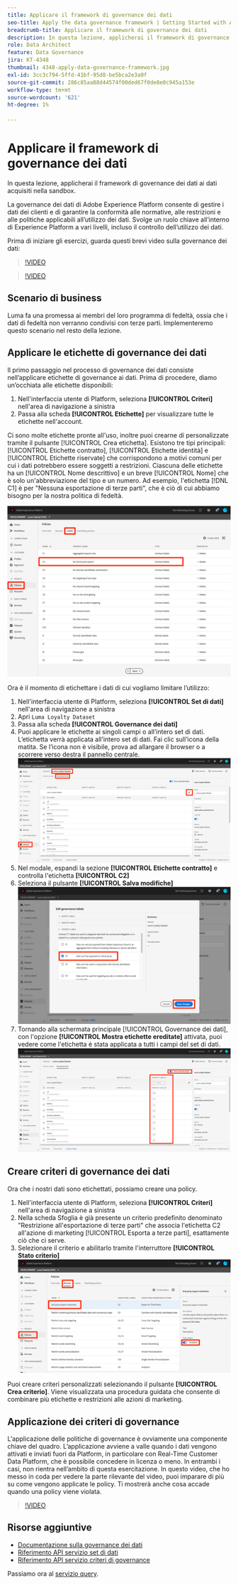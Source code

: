 ```yaml
---
title: Applicare il framework di governance dei dati
seo-title: Apply the data governance framework | Getting Started with Adobe Experience Platform for Data Architects and Data Engineers
breadcrumb-title: Applicare il framework di governance dei dati
description: In questa lezione, applicherai il framework di governance dei dati ai dati acquisiti nella sandbox.
role: Data Architect
feature: Data Governance
jira: KT-4348
thumbnail: 4348-apply-data-governance-framework.jpg
exl-id: 3cc3c794-5ffd-41bf-95d8-be5bca2e3a0f
source-git-commit: 286c85aa88d44574f00ded67f0de8e0c945a153e
workflow-type: tm+mt
source-wordcount: '621'
ht-degree: 1%

---
```


# Applicare il framework di governance dei dati

<!--15min-->

In questa lezione, applicherai il framework di governance dei dati ai dati acquisiti nella sandbox.

La governance dei dati di Adobe Experience Platform consente di gestire i dati dei clienti e di garantire la conformità alle normative, alle restrizioni e alle politiche applicabili all’utilizzo dei dati. Svolge un ruolo chiave all’interno di Experience Platform a vari livelli, incluso il controllo dell’utilizzo dei dati.

Prima di iniziare gli esercizi, guarda questi brevi video sulla governance dei dati:
>[!VIDEO](https://video.tv.adobe.com/v/36653?learn=on&enablevpops)

>[!VIDEO](https://video.tv.adobe.com/v/29708?learn=on&enablevpops)

<!--
## Permissions required

In the [Configure Permissions](configure-permissions.md) lesson, you set up all the access controls required to complete this lesson, specifically:

* Permission items **[!UICONTROL Data Governance]** > **[!UICONTROL Manage Usage Labels]**, **[!UICONTROL Manage Data Usage Policies]** and **[!UICONTROL View Data Usage Policies]**
* Permission items **[!UICONTROL Data Management]** > **[!UICONTROL View Datasets]** and **[!UICONTROL Manage Datasets]**
* Permission item **[!UICONTROL Sandboxes]** > `Luma Tutorial`
* User-role access to the `Luma Tutorial Platform` Product Profile
-->

## Scenario di business

Luma fa una promessa ai membri del loro programma di fedeltà, ossia che i dati di fedeltà non verranno condivisi con terze parti. Implementeremo questo scenario nel resto della lezione.

## Applicare le etichette di governance dei dati

Il primo passaggio nel processo di governance dei dati consiste nell’applicare etichette di governance ai dati. Prima di procedere, diamo un’occhiata alle etichette disponibili:

1. Nell&#39;interfaccia utente di Platform, seleziona **[!UICONTROL Criteri]** nell&#39;area di navigazione a sinistra
1. Passa alla scheda **[!UICONTROL Etichette]** per visualizzare tutte le etichette nell&#39;account.

Ci sono molte etichette pronte all&#39;uso, inoltre puoi crearne di personalizzate tramite il pulsante [!UICONTROL Crea etichetta]. Esistono tre tipi principali: [!UICONTROL Etichette contratto], [!UICONTROL Etichette identità] e [!UICONTROL Etichette riservate] che corrispondono a motivi comuni per cui i dati potrebbero essere soggetti a restrizioni. Ciascuna delle etichette ha un [!UICONTROL Nome descrittivo] e un breve [!UICONTROL Nome] che è solo un&#39;abbreviazione del tipo e un numero. Ad esempio, l&#39;etichetta [!DNL C1] è per &quot;Nessuna esportazione di terze parti&quot;, che è ciò di cui abbiamo bisogno per la nostra politica di fedeltà.

![Etichetta governance dati](assets/governance-policies.png)

Ora è il momento di etichettare i dati di cui vogliamo limitare l’utilizzo:

1. Nell&#39;interfaccia utente di Platform, seleziona **[!UICONTROL Set di dati]** nell&#39;area di navigazione a sinistra
1. Apri `Luma Loyalty Dataset`
1. Passa alla scheda **[!UICONTROL Governance dei dati]**
1. Puoi applicare le etichette ai singoli campi o all’intero set di dati. L’etichetta verrà applicata all’intero set di dati. Fai clic sull’icona della matita. Se l’icona non è visibile, prova ad allargare il browser o a scorrere verso destra il pannello centrale.
   ![Governance dei dati](assets/governance-dataset.png)
1. Nel modale, espandi la sezione **[!UICONTROL Etichette contratto]** e controlla l&#39;etichetta **[!UICONTROL C2]**
1. Seleziona il pulsante **[!UICONTROL Salva modifiche]**
   ![Governance dei dati](assets/governance-applyLabel.png)
1. Tornando alla schermata principale [!UICONTROL Governance dei dati], con l&#39;opzione **[!UICONTROL Mostra etichette ereditate]** attivata, puoi vedere come l&#39;etichetta è stata applicata a tutti i campi del set di dati.
   ![Governance dei dati](assets/governance-labelsAdded.png)


<!--adding extra, unnecessary fields from field groups makes it harder to see which fields really need labels-->
<!--Are there any best practices for applying governance labels-->

## Creare criteri di governance dei dati

Ora che i nostri dati sono etichettati, possiamo creare una policy.

1. Nell&#39;interfaccia utente di Platform, seleziona **[!UICONTROL Criteri]** nell&#39;area di navigazione a sinistra
1. Nella scheda Sfoglia è già presente un criterio predefinito denominato &quot;Restrizione all&#39;esportazione di terze parti&quot; che associa l&#39;etichetta C2 all&#39;azione di marketing [!UICONTROL Esporta a terze parti], esattamente ciò che ci serve.
1. Selezionare il criterio e abilitarlo tramite l&#39;interruttore **[!UICONTROL Stato criterio]**
   ![Governance dei dati](assets/governance-enablePolicy.png)

Puoi creare criteri personalizzati selezionando il pulsante **[!UICONTROL Crea criterio]**. Viene visualizzata una procedura guidata che consente di combinare più etichette e restrizioni alle azioni di marketing.

## Applicazione dei criteri di governance

L&#39;applicazione delle politiche di governance è ovviamente una componente chiave del quadro. L’applicazione avviene a valle quando i dati vengono attivati e inviati fuori da Platform, in particolare con Real-Time Customer Data Platform, che è possibile concedere in licenza o meno. In entrambi i casi, non rientra nell’ambito di questa esercitazione. In questo video, che ho messo in coda per vedere la parte rilevante del video, puoi imparare di più su come vengono applicate le policy. Ti mostrerà anche cosa accade quando una policy viene violata.

>[!VIDEO](https://video.tv.adobe.com/v/33631/?t=151&quality=12&learn=on&enablevpops)


## Risorse aggiuntive

* [Documentazione sulla governance dei dati](https://experienceleague.adobe.com/docs/experience-platform/data-governance/home.html?lang=it)
* [Riferimento API servizio set di dati](https://www.adobe.io/experience-platform-apis/references/dataset-service/)
* [Riferimento API servizio criteri di governance](https://www.adobe.io/experience-platform-apis/references/policy-service/)

Passiamo ora al [servizio query](run-queries.md).
